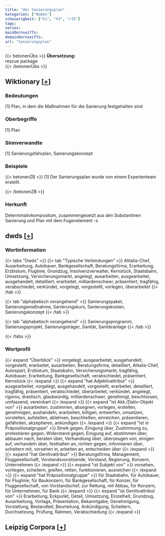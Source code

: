 ```yaml
---
title: "der Sanierungsplan"
kategorien: ["Nomen"]
schwierigkeit: ["k1", "h3", "r15"]
tags:
series:
mainDornseiffs:
domainDornseiffs:
url: "Sanierungsplan"
---
```


{{< betonenÜbs >}}
**Übersetzung:**  
rescue package  
{{< /betonenÜbs >}}

## Wiktionary [[+](https://de.wiktionary.org/wiki/Sanierungsplan)]

### Bedeutungen
[1] Plan, in dem die Maßnahmen für die Sanierung festgehalten sind  

### Oberbegriffe
[1] Plan  

### Sinnverwandte
[1] Sanierungsfahrplan, Sanierungskonzept  

### Beispiele
{{< betonenZB >}}
[1] Der Sanierungsplan wurde von einem Expertenteam erstellt.  

{{< /betonenZB >}}
### Herkunft
Determinativkompositum, zusammengesetzt aus den Substantiven Sanierung und Plan mit dem Fugenelement -s  



## dwds [[+](https://www.dwds.de/wb/Sanierungsplan)]

### Wortinformation
{{< tabs "Dwds" >}}
{{< tab "Typische Verbindungen" >}}
Alitalia-Chef, Ausarbeitung, Autobauer, Bankgesellschaft, Beratungsfirma, Erarbeitung, Erzbistum, Fluglinie, Grundzug, Insolvenzverwalter, Kernstück, Staatsbahn, Umsetzung, Versicherungsmarkt, angelegt, ausarbeiten, ausgearbeitet, ausgehandelt, detailliert, erarbeitet, milliardenschwer, präsentiert, tragfähig, verabschiedet, verkündet, vorgelegt, vorgestellt, vorlegen, überarbeitet
{{< /tab >}}

{{< tab "alphabetisch vorangehend" >}}
Sanierungspaket, Sanierungsmaßnahme, Sanierungskurs, Sanierungskosten, Sanierungskonzept
{{< /tab >}}

{{< tab "alphabetisch vorangehend" >}}
Sanierungsprogramm, Sanierungsprojekt, Sanierungsträger, Sanitär, Sanitäranlage
{{< /tab >}}

{{< /tabs >}}

### Wortprofil
{{< expand "Überblick" >}} vorgelegt, ausgearbeitet, ausgehandelt, vorgestellt, erarbeitet, ausarbeiten, Beratungsfirma, detailliert, Alitalia-Chef, Autospart, Erzbistum, Staatsbahn, Versicherungsmarkt, tragfähig, Autobauer, Erarbeitung, Bankgesellschaft, verabschiedet, präsentiert, Kernstück {{< /expand >}}
{{< expand "hat Adjektivattribut" >}} ausgearbeitet, vorgelegt, ausgehandelt, vorgestellt, erarbeitet, detailliert, tragfähig, präsentiert, verabschiedet, überarbeitet, verkündet, angelegt, rigoros, drastisch, glaubwürdig, milliardenschwer, genehmigt, beschlossen, umfassend, vereinbart {{< /expand >}}
{{< expand "ist Akk./Dativ-Objekt von" >}} ausarbeiten, zustimmen, absegnen, vorlegen, erstellen, genehmigen, aushandeln, erarbeiten, billigen, entwerfen, umsetzen, vorstellen, aufstellen, ablehnen, beschließen, einreichen, präsentieren, gefährden, akzeptieren, ankündigen {{< /expand >}}
{{< expand "ist in Präpositionalgruppe" >}} Streik gegen, Einigung über, Zustimmung zu, protestieren gegen, Widerstand gegen, Einigung auf, abstimmen über, abbauen nach, beraten über, Verhandlung über, überzeugen von, einigen auf, verhandeln über, festhalten an, richten gegen, informieren über, scheitern mit, vorsehen in, arbeiten an, entscheiden über {{< /expand >}}
{{< expand "hat Genitivattribut" >}} Beratungsfirma, Management, Fluggesellschaft, Vorstandsvorsitzende, Vorstand, Regierung, Konzern, Unternehmen {{< /expand >}}
{{< expand "ist Subjekt von" >}} vorsehen, vorliegen, scheitern, greifen, retten, funktionieren, ausreichen {{< /expand >}}
{{< expand "hat Präpositionalgruppe" >}} für Staatsbahn, für Autobauer, für Fluglinie, für Baukonzern, für Bankgesellschaft, für Konzer, für Fluggesellschaft, von Vorstandschef, zur Rettung, mit Abbau, für Konzern, für Unternehmen, für Bank {{< /expand >}}
{{< expand "ist Genitivattribut von" >}} Erarbeitung, Eckpunkt, Detail, Umsetzung, Einzelheit, Grundzug, Ausarbeitung, Vorlage, Präsentation, Bekanntgabe, Genehmigung, Vorstellung, Bestandteil, Beurteilung, Ankündigung, Scheitern, Durchsetzung, Prüfung, Rahmen, Verabschiedung {{< /expand >}}

## Leipzig Corpora [[+](https://corpora.uni-leipzig.de/en/res?word=Sanierungsplan&corpusId=deu_newscrawl-public_2018)]

